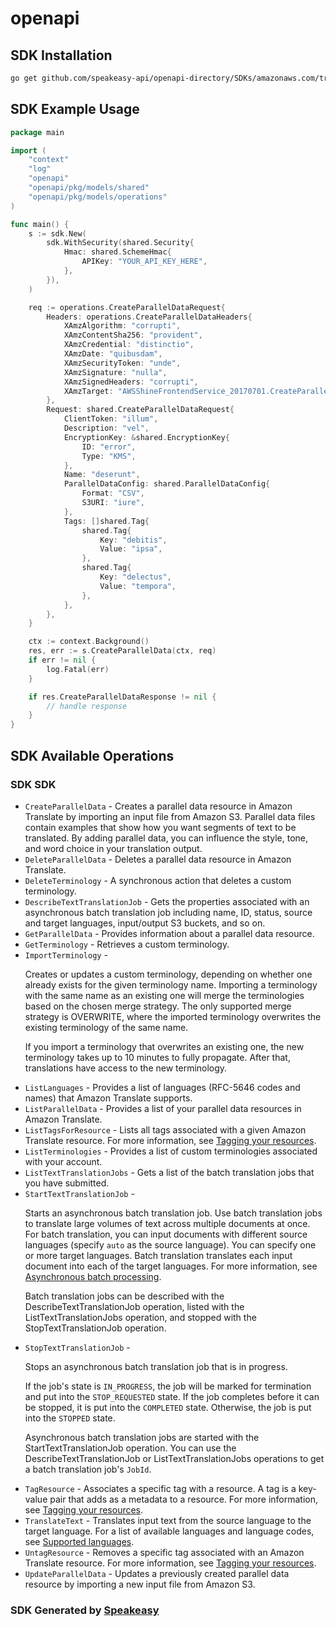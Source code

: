 # openapi

<!-- Start SDK Installation -->
## SDK Installation

```bash
go get github.com/speakeasy-api/openapi-directory/SDKs/amazonaws.com/translate/2017-07-01/go
```
<!-- End SDK Installation -->

## SDK Example Usage
<!-- Start SDK Example Usage -->
```go
package main

import (
    "context"
    "log"
    "openapi"
    "openapi/pkg/models/shared"
    "openapi/pkg/models/operations"
)

func main() {
    s := sdk.New(
        sdk.WithSecurity(shared.Security{
            Hmac: shared.SchemeHmac{
                APIKey: "YOUR_API_KEY_HERE",
            },
        }),
    )

    req := operations.CreateParallelDataRequest{
        Headers: operations.CreateParallelDataHeaders{
            XAmzAlgorithm: "corrupti",
            XAmzContentSha256: "provident",
            XAmzCredential: "distinctio",
            XAmzDate: "quibusdam",
            XAmzSecurityToken: "unde",
            XAmzSignature: "nulla",
            XAmzSignedHeaders: "corrupti",
            XAmzTarget: "AWSShineFrontendService_20170701.CreateParallelData",
        },
        Request: shared.CreateParallelDataRequest{
            ClientToken: "illum",
            Description: "vel",
            EncryptionKey: &shared.EncryptionKey{
                ID: "error",
                Type: "KMS",
            },
            Name: "deserunt",
            ParallelDataConfig: shared.ParallelDataConfig{
                Format: "CSV",
                S3URI: "iure",
            },
            Tags: []shared.Tag{
                shared.Tag{
                    Key: "debitis",
                    Value: "ipsa",
                },
                shared.Tag{
                    Key: "delectus",
                    Value: "tempora",
                },
            },
        },
    }

    ctx := context.Background()
    res, err := s.CreateParallelData(ctx, req)
    if err != nil {
        log.Fatal(err)
    }

    if res.CreateParallelDataResponse != nil {
        // handle response
    }
}
```
<!-- End SDK Example Usage -->

<!-- Start SDK Available Operations -->
## SDK Available Operations

### SDK SDK

* `CreateParallelData` - Creates a parallel data resource in Amazon Translate by importing an input file from Amazon S3. Parallel data files contain examples that show how you want segments of text to be translated. By adding parallel data, you can influence the style, tone, and word choice in your translation output.
* `DeleteParallelData` - Deletes a parallel data resource in Amazon Translate.
* `DeleteTerminology` - A synchronous action that deletes a custom terminology.
* `DescribeTextTranslationJob` - Gets the properties associated with an asynchronous batch translation job including name, ID, status, source and target languages, input/output S3 buckets, and so on.
* `GetParallelData` - Provides information about a parallel data resource.
* `GetTerminology` - Retrieves a custom terminology.
* `ImportTerminology` - <p>Creates or updates a custom terminology, depending on whether one already exists for the given terminology name. Importing a terminology with the same name as an existing one will merge the terminologies based on the chosen merge strategy. The only supported merge strategy is OVERWRITE, where the imported terminology overwrites the existing terminology of the same name.</p> <p>If you import a terminology that overwrites an existing one, the new terminology takes up to 10 minutes to fully propagate. After that, translations have access to the new terminology.</p>
* `ListLanguages` - Provides a list of languages (RFC-5646 codes and names) that Amazon Translate supports.
* `ListParallelData` - Provides a list of your parallel data resources in Amazon Translate.
* `ListTagsForResource` - Lists all tags associated with a given Amazon Translate resource. For more information, see <a href="https://docs.aws.amazon.com/translate/latest/dg/tagging.html"> Tagging your resources</a>.
* `ListTerminologies` - Provides a list of custom terminologies associated with your account.
* `ListTextTranslationJobs` - Gets a list of the batch translation jobs that you have submitted.
* `StartTextTranslationJob` - <p>Starts an asynchronous batch translation job. Use batch translation jobs to translate large volumes of text across multiple documents at once. For batch translation, you can input documents with different source languages (specify <code>auto</code> as the source language). You can specify one or more target languages. Batch translation translates each input document into each of the target languages. For more information, see <a href="https://docs.aws.amazon.com/translate/latest/dg/async.html">Asynchronous batch processing</a>.</p> <p>Batch translation jobs can be described with the <a>DescribeTextTranslationJob</a> operation, listed with the <a>ListTextTranslationJobs</a> operation, and stopped with the <a>StopTextTranslationJob</a> operation.</p>
* `StopTextTranslationJob` - <p>Stops an asynchronous batch translation job that is in progress.</p> <p>If the job's state is <code>IN_PROGRESS</code>, the job will be marked for termination and put into the <code>STOP_REQUESTED</code> state. If the job completes before it can be stopped, it is put into the <code>COMPLETED</code> state. Otherwise, the job is put into the <code>STOPPED</code> state.</p> <p>Asynchronous batch translation jobs are started with the <a>StartTextTranslationJob</a> operation. You can use the <a>DescribeTextTranslationJob</a> or <a>ListTextTranslationJobs</a> operations to get a batch translation job's <code>JobId</code>.</p>
* `TagResource` - Associates a specific tag with a resource. A tag is a key-value pair that adds as a metadata to a resource. For more information, see <a href="https://docs.aws.amazon.com/translate/latest/dg/tagging.html"> Tagging your resources</a>.
* `TranslateText` - Translates input text from the source language to the target language. For a list of available languages and language codes, see <a href="https://docs.aws.amazon.com/translate/latest/dg/what-is-languages.html">Supported languages</a>.
* `UntagResource` - Removes a specific tag associated with an Amazon Translate resource. For more information, see <a href="https://docs.aws.amazon.com/translate/latest/dg/tagging.html"> Tagging your resources</a>.
* `UpdateParallelData` - Updates a previously created parallel data resource by importing a new input file from Amazon S3.
<!-- End SDK Available Operations -->

### SDK Generated by [Speakeasy](https://docs.speakeasyapi.dev/docs/using-speakeasy/client-sdks)
